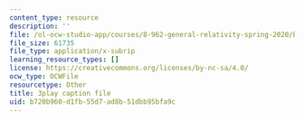 ```yaml
---
content_type: resource
description: ''
file: /ol-ocw-studio-app/courses/8-962-general-relativity-spring-2020/b720b960d1fb55d7ad8b51dbb95bfa9c_Oxk2nnuC130.vtt
file_size: 61735
file_type: application/x-subrip
learning_resource_types: []
license: https://creativecommons.org/licenses/by-nc-sa/4.0/
ocw_type: OCWFile
resourcetype: Other
title: 3play caption file
uid: b720b960-d1fb-55d7-ad8b-51dbb95bfa9c
---
```

